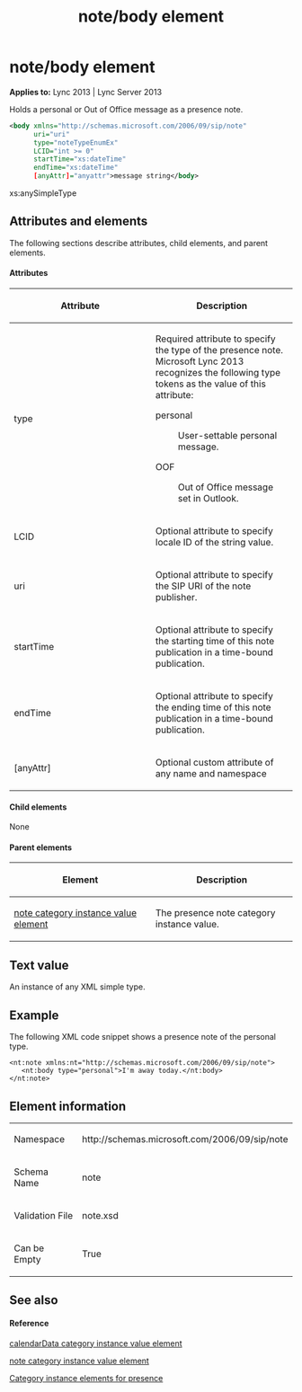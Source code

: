 ﻿---
title: note/body element
TOCTitle: note/body element
ms:assetid: c85fb20f-9edb-424c-9cee-fd5b9f4cffda
ms:mtpsurl: https://msdn.microsoft.com/en-us/library/Dn454763(v=office.15)
ms:contentKeyID: 57093650
ms.date: 07/24/2014
mtps_version: v=office.15
dev_langs:
- xml
---

# note/body element


**Applies to:** Lync 2013 | Lync Server 2013

Holds a personal or Out of Office message as a presence note.

```xml
<body xmlns="http://schemas.microsoft.com/2006/09/sip/note"
      uri="uri"
      type="noteTypeEnumEx" 
      LCID="int >= 0" 
      startTime="xs:dateTime"
      endTime="xs:dateTime"
      [anyAttr]="anyattr">message string</body>
```

xs:anySimpleType

## Attributes and elements

The following sections describe attributes, child elements, and parent elements.

#### Attributes

<table>
<colgroup>
<col style="width: 50%" />
<col style="width: 50%" />
</colgroup>
<thead>
<tr class="header">
<th><p>Attribute</p></th>
<th><p>Description</p></th>
</tr>
</thead>
<tbody>
<tr class="odd">
<td><p>type</p></td>
<td><p>Required attribute to specify the type of the presence note. Microsoft Lync 2013 recognizes the following type tokens as the value of this attribute:</p>
<dl>
<dt>personal</dt>
<dd><p>User-settable personal message.</p>
</dd>
<dt>OOF</dt>
<dd><p>Out of Office message set in Outlook.</p>
</dd>
</dl></td>
</tr>
<tr class="even">
<td><p>LCID</p></td>
<td><p>Optional attribute to specify locale ID of the string value.</p></td>
</tr>
<tr class="odd">
<td><p>uri</p></td>
<td><p>Optional attribute to specify the SIP URI of the note publisher.</p></td>
</tr>
<tr class="even">
<td><p>startTime</p></td>
<td><p>Optional attribute to specify the starting time of this note publication in a time-bound publication.</p></td>
</tr>
<tr class="odd">
<td><p>endTime</p></td>
<td><p>Optional attribute to specify the ending time of this note publication in a time-bound publication.</p></td>
</tr>
<tr class="even">
<td><p>[anyAttr]</p></td>
<td><p>Optional custom attribute of any name and namespace</p></td>
</tr>
</tbody>
</table>


#### Child elements

None

#### Parent elements

<table>
<colgroup>
<col style="width: 50%" />
<col style="width: 50%" />
</colgroup>
<thead>
<tr class="header">
<th><p>Element</p></th>
<th><p>Description</p></th>
</tr>
</thead>
<tbody>
<tr class="odd">
<td><p><a href="note-category-instance-value-element.md">note category instance value element</a></p></td>
<td><p>The presence note category instance value.</p></td>
</tr>
</tbody>
</table>


## Text value

An instance of any XML simple type.

## Example

The following XML code snippet shows a presence note of the personal type.

    <nt:note xmlns:nt="http://schemas.microsoft.com/2006/09/sip/note">
       <nt:body type="personal">I'm away today.</nt:body>
    </nt:note>

## Element information

<table>
<colgroup>
<col style="width: 50%" />
<col style="width: 50%" />
</colgroup>
<tbody>
<tr class="odd">
<td><p>Namespace</p></td>
<td><p>http://schemas.microsoft.com/2006/09/sip/note</p></td>
</tr>
<tr class="even">
<td><p>Schema Name</p></td>
<td><p>note</p></td>
</tr>
<tr class="odd">
<td><p>Validation File</p></td>
<td><p>note.xsd</p></td>
</tr>
<tr class="even">
<td><p>Can be Empty</p></td>
<td><p>True</p></td>
</tr>
</tbody>
</table>


## See also

#### Reference

[calendarData category instance value element](calendardata-category-instance-value-element.md)

[note category instance value element](note-category-instance-value-element.md)

[Category instance elements for presence](category-instance-elements-for-presence.md)

